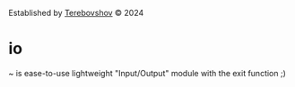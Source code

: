Established by [Terebovshov](https://github.com/terebovshov) © 2024

# io
~ is ease-to-use lightweight "Input/Output" module with the exit function ;)
